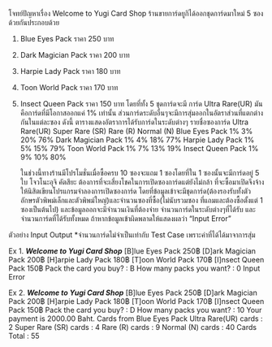 โจทย์ปัญหาเรื่อง Welcome to Yugi Card Shop
	ร้านขายการ์ดยูกิได้ออกชุดการ์ดมาใหม่ 5 ซองด้วยกันประกอบด้วย 
1. Blue Eyes Pack ราคา 250 บาท  
2. Dark Magician Pack ราคา 200 บาท
3. Harpie Lady Pack ราคา 180 บาท
4. Toon World Pack ราคา 170 บาท
5. Insect Queen Pack ราคา 150 บาท 
    โดยที่ทั้ง 5 ชุดการ์ดจะมี การ์ด Ultra Rare(UR) มันคือการ์ดที่มีโอกาสออกแค่ 1% เท่านั้น ส่วนการ์ดระดับอื่นๆจะมีการสุ่มออกในอัตราส่วนที่แตกต่างกันในแต่ละซอง ดังนี้
ตารางแสดงอัตราการได้รับการ์ดในระดับต่างๆ
รายชื่อซองการ์ด    	Ultra Rare(UR)	Super Rare (SR)	  Rare (R)	   Normal (N)
Blue Eyes Pack	       1%	           3%	          20%	       76%
Dark Magician Pack	   1%	           4%	          18%	       77%
Harpie Lady Pack	   1%	           5%	          15%     	   79%
Toon World Pack	       1%	           7%	          13%	       19%
Insect Queen Pack	   1%	           9%	          10%	       80%

    ในช่วงนี้ทางร้านมีโปรโมชั่นเมื่อซื้อครบ 10 ซองจะแถม 1 ซองโดยที่ใน 1 ซองนั้นจะมีการ์ดอยู่ 5 ใบ โจวโนะอุจิ คัตสึยะ ต้องการที่จะเสี่ยงโชคในการเปิดซองการ์ดแต่ยังไม่กล้า
ที่จะซื้อมาเปิดจึงจ้างให้นิสิตเขียนโปรแกรมจำลองการเปิดซองการ์ด โดยที่ข้อมูลเข้าจะมีชุดการ์ด(ต้องรองรับทั้งตัวอักษรตัวพิพม์เล็กและตัวพิพม์ใหญ่)และจำนวนซองที่ซื้อ(ไม่นับรวมซอง
ที่แถมและต้องซื้อตั้งแต่ 1 ซองเป็นต้นไป) และข้อมูลออกจะมีจำนวนเงินที่ต้องจ่าย จำนวนการ์ดในระดับต่างๆที่ได้รับ และจำนวนการ์ดที่ได้รับทั้งหมด
ถ้าหากข้อมูลเข้าผิดพลาดให้แสดงผลว่า “Input Error”

ตัวอย่าง Input Output
*จำนวนการ์ดไม่จำเป็นเท่ากับ Test Case เพราะค่าที่ได้ได้มาจาการสุ่ม

Ex 1.
*****Welcome to Yugi Card Shop*****
[B]lue Eyes Pack              250฿
[D]ark Magician Pack          200฿
[H]arpie Lady Pack            180฿
[T]oon World Pack             170฿
[I]nsect Queen Pack           150฿
Pack the card you buy? : B
How many packs you want? : 0
Input Error

Ex 2.
*****Welcome to Yugi Card Shop*****
[B]lue Eyes Pack              250฿
[D]ark Magician Pack          200฿
[H]arpie Lady Pack            180฿
[T]oon World Pack             170฿
[I]nsect Queen Pack           150฿
Pack the card you buy? : D
How many packs you want? : 10
Your payment is 2000.00 Baht.
Cards from Blue Eyes Pack
Ultra Rare(UR) cards  : 2
Super Rare (SR) cards : 4
Rare (R) cards        : 9
Normal (N) cards      : 40
Cards Total           : 55





